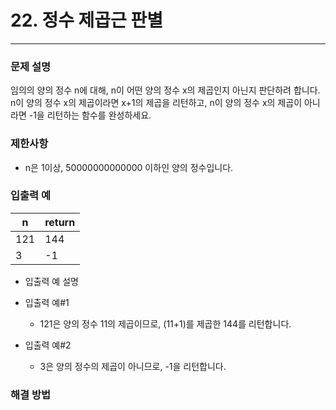 # 22. 정수 제곱근 판별

-- -- 

### 문제 설명

임의의 양의 정수 n에 대해, n이 어떤 양의 정수 x의 제곱인지 아닌지 판단하려 합니다.
n이 양의 정수 x의 제곱이라면 x+1의 제곱을 리턴하고, n이 양의 정수 x의 제곱이 아니라면 -1을 리턴하는 함수를 완성하세요.

### 제한사항

* n은 1이상, 50000000000000 이하인 양의 정수입니다.

### 입출력 예

| n    | return |
|------|--------|
| 121	 | 144    |
| 3	   | -1     |

* 입출력 예 설명

* 입출력 예#1
    * 121은 양의 정수 11의 제곱이므로, (11+1)를 제곱한 144를 리턴합니다.

* 입출력 예#2
    * 3은 양의 정수의 제곱이 아니므로, -1을 리턴합니다.

### 해결 방법
